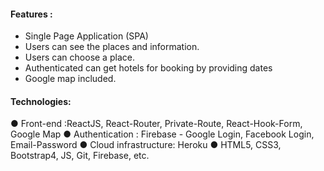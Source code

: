 #### Features :
- Single Page Application (SPA)
- Users can see the places and information.
- Users can choose a place.
- Authenticated can get hotels for booking by providing dates
- Google map included.

#### Technologies:
● Front-end :ReactJS, React-Router, Private-Route, React-Hook-Form, Google Map
● Authentication : Firebase - Google Login, Facebook Login, Email-Password
● Cloud infrastructure: Heroku
● HTML5, CSS3, Bootstrap4, JS, Git, Firebase, etc.
